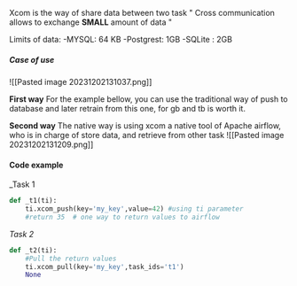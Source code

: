 Xcom is the way of share data between two task 
" Cross communication allows to exchange **SMALL** amount of data "

Limits of data:
	-MYSQL: 64 KB
	-Postgrest: 1GB 
	-SQLite : 2GB 

##### Case of use 

![[Pasted image 20231202131037.png]]

**First way** 
For the example bellow, you can use the traditional way of push to database and later retrain from this one, for gb and tb is worth it.

**Second way** 
The native way is using xcom a native tool of Apache airflow, who is in charge of store data, and retrieve from other task
![[Pasted image 20231202131209.png]]

#### Code example 
_Task 1 
```python
def _t1(ti):
    ti.xcom_push(key='my_key',value=42) #using ti parameter 
    #return 35  # one way to return values to airflow
```

_Task 2_
```python
def _t2(ti):
    #Pull the return values 
    ti.xcom_pull(key='my_key',task_ids='t1')
    None
```
